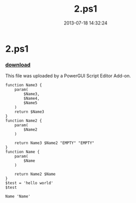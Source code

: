 ﻿---
pid:            4308
poster:         Anonymous
title:          2.ps1
date:           2013-07-18 14:32:24
format:         posh
parent:         0
parent:         0

---

# 2.ps1

### [download](4308.ps1)

This file was uploaded by a PowerGUI Script Editor Add-on.

```posh
function Name3 {
	param(
		$Name3,
		$Name4,
		$Name5
	)
	return $Name3	
}
function Name2 {
	param(
		$Name2
	)

	return Name3 $Name2 "EMPTY" "EMPTY"
}
function Name {
	param(
		$Name
	)

	return Name2 $Name
}
$test = 'hello world'
$test

Name 'Name'




```
